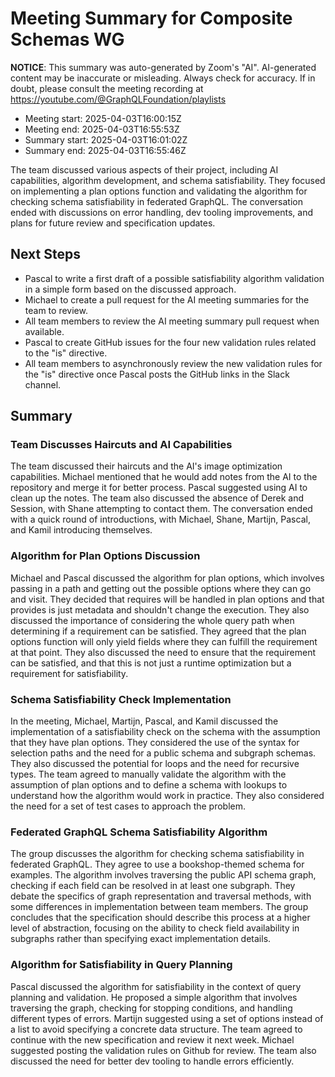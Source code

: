 # Meeting Summary for Composite Schemas WG

**NOTICE**: This summary was auto-generated by Zoom's "AI". AI-generated
content may be inaccurate or misleading. Always check for accuracy. If in
doubt, please consult the meeting recording at
https://youtube.com/@GraphQLFoundation/playlists

- Meeting start: 2025-04-03T16:00:15Z
- Meeting end: 2025-04-03T16:55:53Z
- Summary start: 2025-04-03T16:01:02Z
- Summary end: 2025-04-03T16:55:46Z

The team discussed various aspects of their project, including AI capabilities, algorithm development, and schema satisfiability. They focused on implementing a plan options function and validating the algorithm for checking schema satisfiability in federated GraphQL. The conversation ended with discussions on error handling, dev tooling improvements, and plans for future review and specification updates.

## Next Steps

- Pascal to write a first draft of a possible satisfiability algorithm validation in a simple form based on the discussed approach.
- Michael to create a pull request for the AI meeting summaries for the team to review.
- All team members to review the AI meeting summary pull request when available.
- Pascal to create GitHub issues for the four new validation rules related to the "is" directive.
- All team members to asynchronously review the new validation rules for the "is" directive once Pascal posts the GitHub links in the Slack channel.

## Summary

### Team Discusses Haircuts and AI Capabilities

The team discussed their haircuts and the AI's image optimization capabilities. Michael mentioned that he would add notes from the AI to the repository and merge it for better process. Pascal suggested using AI to clean up the notes. The team also discussed the absence of Derek and Session, with Shane attempting to contact them. The conversation ended with a quick round of introductions, with Michael, Shane, Martijn, Pascal, and Kamil introducing themselves.

### Algorithm for Plan Options Discussion

Michael and Pascal discussed the algorithm for plan options, which involves passing in a path and getting out the possible options where they can go and visit. They decided that requires will be handled in plan options and that provides is just metadata and shouldn't change the execution. They also discussed the importance of considering the whole query path when determining if a requirement can be satisfied. They agreed that the plan options function will only yield fields where they can fulfill the requirement at that point. They also discussed the need to ensure that the requirement can be satisfied, and that this is not just a runtime optimization but a requirement for satisfiability.

### Schema Satisfiability Check Implementation

In the meeting, Michael, Martijn, Pascal, and Kamil discussed the implementation of a satisfiability check on the schema with the assumption that they have plan options. They considered the use of the syntax for selection paths and the need for a public schema and subgraph schemas. They also discussed the potential for loops and the need for recursive types. The team agreed to manually validate the algorithm with the assumption of plan options and to define a schema with lookups to understand how the algorithm would work in practice. They also considered the need for a set of test cases to approach the problem.

### Federated GraphQL Schema Satisfiability Algorithm

The group discusses the algorithm for checking schema satisfiability in federated GraphQL. They agree to use a bookshop-themed schema for examples. The algorithm involves traversing the public API schema graph, checking if each field can be resolved in at least one subgraph. They debate the specifics of graph representation and traversal methods, with some differences in implementation between team members. The group concludes that the specification should describe this process at a higher level of abstraction, focusing on the ability to check field availability in subgraphs rather than specifying exact implementation details.

### Algorithm for Satisfiability in Query Planning

Pascal discussed the algorithm for satisfiability in the context of query planning and validation. He proposed a simple algorithm that involves traversing the graph, checking for stopping conditions, and handling different types of errors. Martijn suggested using a set of options instead of a list to avoid specifying a concrete data structure. The team agreed to continue with the new specification and review it next week. Michael suggested posting the validation rules on Github for review. The team also discussed the need for better dev tooling to handle errors efficiently.

